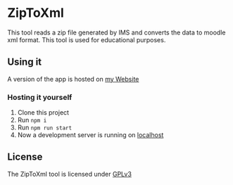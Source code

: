 # ZipToXml

This tool reads a zip file generated by IMS and converts the data to moodle xml format. This tool is used for
educational purposes.

## Using it

A version of the app is hosted on [my Website](https://z.haxis.me/)

### Hosting it yourself

1. Clone this project
2. Run ``npm i``
3. Run ``npm run start``
4. Now a development server is running on [localhost](http://localhost:3000/)

## License

The ZipToXml tool is licensed under [GPLv3](https://github.com/Schlauer-Hax/ZipToXml/blob/master/LICENSE)